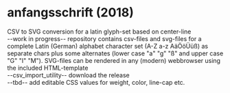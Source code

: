 # anfangsschrift (2018)
CSV to SVG conversion for a latin glyph-set based on center-line<br>
--work in progress--
repository contains csv-files and svg-files for a complete Latin (German) alphabet character set (A-Z a-z AäÖöÜüß) as separate chars
plus some alternates (lower case "a" "g" "ß" and upper case "G" "I" "M"). 
SVG-files can be rendered in any (modern) webbrowser using the included HTML-template<br>
--csv_import_utility-- download the release<br>
--tbd-- add editable CSS values for weight, color, line-cap etc.
